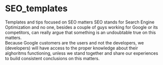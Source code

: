 # SEO_templates
Templates and tips focused on SEO matters
SEO stands for Search Engine Optimization and no one, besides a couple of guys working for Google or its competitors, can really argue that something is an undoubtable true on this matters. <br>Because Google customers are the users and not the developers, we (developers) will have access to the proper knowledge about their alghoritms functioning, unless we stand together and share our experiences to build consistent conclusions on this matters.
